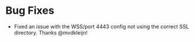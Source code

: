 # Bug Fixes

- Fixed an issue with the WSS/port 4443 config not using the correct SSL directory.
  Thanks @mvdkleijn!
